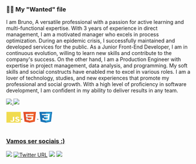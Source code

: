 

<h3 align="left">👩‍💻  My "Wanted" file</h3>

<p align="left">I am Bruno, A versatile professional with a passion for active learning and multi-functional expertise. With 3 years of experience in direct management, I am a motivated manager who excels in process optimization. During an epidemic crisis, I successfully maintained and developed services for the public. As a Junior Front-End Developer, I am in continuous evolution, willing to learn new skills and contribute to the company's success. On the other hand, I am a Production Engineer with expertise in project management, data analysis, and programming. My soft skills and social constructs have enabled me to excel in various roles. I am a lover of technology, studies, and new experiences that promote my professional and social growth. With a high level of proficiency in software development, I am confident in my ability to deliver results in any team.

<div>
  <a href="https://github.com/brunoHRX">
  <img height="160em" src="https://github-readme-stats.vercel.app/api?username=brunoHRX&show_icons=true&theme=slateorange&include_all_commits=true&count_private=true"/>
  <img height="160em" src="https://github-readme-stats.vercel.app/api/top-langs/?username=brunoHRX&layout=compact&langs_count=6&theme=monokai"/>
</div>
<div style="display: inline_block"><br>
  <img align="center" alt="Js" height="30" width="40" src="https://raw.githubusercontent.com/devicons/devicon/master/icons/javascript/javascript-plain.svg">
  <img align="center" alt="HTML" height="30" width="40" src="https://raw.githubusercontent.com/devicons/devicon/master/icons/html5/html5-original.svg">
  <img align="center" alt="CSS" height="30" width="40" src="https://raw.githubusercontent.com/devicons/devicon/master/icons/css3/css3-original.svg">
</div>
 
 <br>
 
  ### Vamos ser sociais :)
 
<div> 
  <a href="https://instagram.com/bruno.hx" target="_blank"><img src="https://img.shields.io/badge/-Instagram-%23E4405F?style=for-the-badge&logo=instagram&logoColor=white" target="_blank"></a>
 <a href="https://twitter.com/BrunoChamps" target="_blank"><img alt="Twitter URL" src="https://img.shields.io/twitter/url?logo=Twitter&style=for-the-badge&url=https%3A%2F%2Ftwitter.com%2FBrunoChamps"></a> 
  <a href = "mailto:bruno.hrx@gmail.com"><img src="https://img.shields.io/badge/-Gmail-%23333?style=for-the-badge&logo=gmail&logoColor=white" target="_blank"></a>
  <a href="https://www.linkedin.com/in/bruno-henrique-rodrigues-4a74a4210" target="_blank"><img src="https://img.shields.io/badge/-LinkedIn-%230077B5?style=for-the-badge&logo=linkedin&logoColor=white" target="_blank"></a> 
 

</div>

